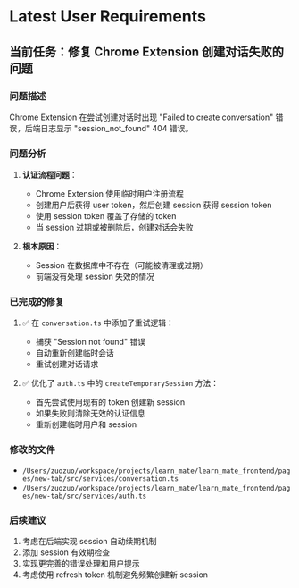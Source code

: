 # Latest User Requirements

## 当前任务：修复 Chrome Extension 创建对话失败的问题

### 问题描述
Chrome Extension 在尝试创建对话时出现 "Failed to create conversation" 错误，后端日志显示 "session_not_found" 404 错误。

### 问题分析
1. **认证流程问题**：
   - Chrome Extension 使用临时用户注册流程
   - 创建用户后获得 user token，然后创建 session 获得 session token
   - 使用 session token 覆盖了存储的 token
   - 当 session 过期或被删除后，创建对话会失败

2. **根本原因**：
   - Session 在数据库中不存在（可能被清理或过期）
   - 前端没有处理 session 失效的情况

### 已完成的修复
1. ✅ 在 `conversation.ts` 中添加了重试逻辑：
   - 捕获 "Session not found" 错误
   - 自动重新创建临时会话
   - 重试创建对话请求

2. ✅ 优化了 `auth.ts` 中的 `createTemporarySession` 方法：
   - 首先尝试使用现有的 token 创建新 session
   - 如果失败则清除无效的认证信息
   - 重新创建临时用户和 session

### 修改的文件
- `/Users/zuozuo/workspace/projects/learn_mate/learn_mate_frontend/pages/new-tab/src/services/conversation.ts`
- `/Users/zuozuo/workspace/projects/learn_mate/learn_mate_frontend/pages/new-tab/src/services/auth.ts`

### 后续建议
1. 考虑在后端实现 session 自动续期机制
2. 添加 session 有效期检查
3. 实现更完善的错误处理和用户提示
4. 考虑使用 refresh token 机制避免频繁创建新 session